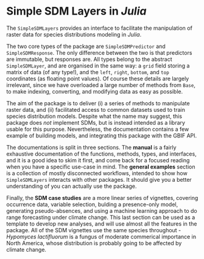 # Simple SDM Layers in *Julia*

The `SimpleSDMLayers` provides an interface to facilitate the manipulation of
raster data for species distributions modeling in *Julia*.

The two core types of the package are `SimpleSDMPredictor` and
`SimpleSDMResponse`. The only difference between the two is that predictors are
immutable, but responses are. All types belong to the abstract `SimpleSDMLayer`,
and are organised in the same way: a `grid` field storing a matrix of data (of
any type!), and the `left`, `right`, `bottom`, and `top` coordinates (as
floating point values). Of course these details are largely irrelevant, since we
have overloaded a large number of methods from `Base`, to make indexing,
converting, and modifying data as easy as possible.

The aim of the package is to deliver (i) a series of methods to manipulate
raster data, and (ii) facilitated access to common datasets used to train
species distribution models. Despite what the name may suggest, this package
does *not* implement SDMs, but is instead intended as a library usable for this
purpose. Nevertheless, the documentation contains a few example of building
models, and integrating this package with the GBIF API.

The documentations is split in three sections. The **manual** is a fairly
exhaustive documentation of the functions, methods, types, and interfaces, and
it is a good idea to skim it first, and come back for a focused reading when you
have a specific use-case in mind. The **general examples** section is a
collection of mostly disconnected workflows, intended to show how
`SimpleSDMLayers` interacts with other packages. It should give you a better
understanding of you can actually use the package.

Finally, the **SDM case studies** are a more linear series of vignettes,
covering occurrence data, variable selection, bulding a presence-only model,
generating pseudo-absences, and using a machine learning approach to do range
forecasting under climate change. This last section can be used as a template to
develop new analyses, and will use almost all the features in the package. All
of the SDM vignettes use the same species throughout - *Hypomyces lactifluorum*
is a fungus of moderate commerical importance in North America, whose
distribution is probably going to be affected by climate change.